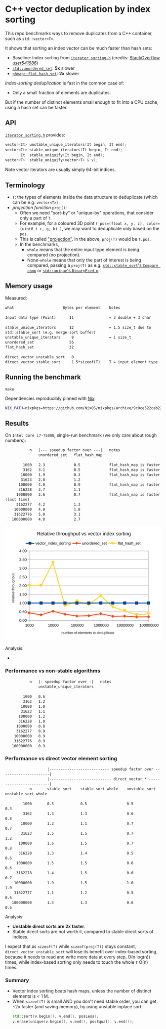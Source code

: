 # C++ vector deduplication by index sorting

This repo benchmarks ways to remove duplicates from a C++ container, such as `std::vector<T>`.

It shows that sorting an index vector can be much faster than hash sets:

* Baseline: Index sorting from [`iterator_sorting.h`](./iterator_sorting.h) (credits: [StackOverflow _user541686_](https://stackoverflow.com/questions/12200486/how-to-remove-duplicates-from-unsorted-stdvector-while-keeping-the-original-or/15761097#15761097))
* [`std::unordered_set`](https://en.cppreference.com/w/cpp/container/unordered_set): **5x** slower
* [`phmap::flat_hash_set`](https://github.com/greg7mdp/parallel-hashmap): **2x** slower

_Index-sorting deduplication_ is fast in the common case of:

* Only a small fraction of elements are duplicates.

But if the number of distinct elements small enough to fit into a CPU cache, using a hash set can be faster.


## API

[`iterator_sorting.h`](./iterator_sorting.h) provides:

```c++
vector<It> unstable_unique_iterators(It begin, It end);
vector<It> stable_unique_iterators(It begin, It end);
       It  stable_uniquify(It begin, It end);
vector<T>  stable_uniquify(vector<T> & v);
```

Note vector iterators are usually simply 64-bit indices.


## Terminology

* `T`: the types of elements inside the data structure to deduplicate (which can be e.g. `vector<T>`)
* _projection function_ `proj()`:
  * Often we need "sort-by" or "unique-by" operations, that consider only a part of `T`.
  * For example, for a coloured 3D point `( pos=(float x, y, z), color=(uint8_t r, g, b) )`, we may want to deduplicate only based on the `pos`.
  * This is called ["projection"](https://en.wikipedia.org/wiki/Projection_(mathematics)). In the above, `proj(T)` would be `T.pos`.
  * In the benchmarks,
    * `whole` means that the entire input type element is being compared (no projection).
    * None-`whole` means that only the part of interest is being compared, passing a `proj(T)` as e.g. [`std::stable_sort`'s `Compare comp`](https://en.cppreference.com/w/cpp/algorithm/stable_sort) or [`std::unique`'s `BinaryPred p`](https://en.cppreference.com/w/cpp/algorithm/unique).


## Memory usage

Measured:

```
what                      Bytes per element    Notes

Input data type (Point)      11                = 3 double + 3 char

stable_unique_iterators      12                = 1.5 size_t due to std::stable_sort (e.g. merge sort buffer)
unstable_unique_iterators     8                = 1 size_t
unordered_set                56
flat_hash_set                32

direct_vector_unstable_sort   0
direct_vector_stable_sort     1.5*sizeof(T)    T = input element type
```


## Running the benchmark

```
make
```

Dependencies reproducibly pinned with [Nix](https://nixos.org):

```sh
NIX_PATH=nixpkgs=https://github.com/NixOS/nixpkgs/archive/9c0ce522cab22ccaba5f89188d24ef5bb919d914.tar.gz nix-shell -p parallel-hashmap --pure --run make
```


## Results

On `Intel Core i7-7500U`, single-run benchmark (we only care about rough numbers):

```
           n   |--- speedup factor over ---|   notes
               unordered_set   flat_hash_map

        1000   2.3             0.5             flat_hash_map is faster
        3162   3.1             0.5             flat_hash_map is faster
       10000   1.9             0.3             flat_hash_map is faster
       31623   2.8             1.2
      100000   4.0             0.9             flat_hash_map is faster
      316228   3.7             1.1
     1000000   2.6             0.7             flat_hash_map is faster (last time)
     3162277   4.2             1.3
    10000000   4.0             1.8
    31622776   5.0             3.1
   100000000   4.8             2.7
```

![results graph](graph.svg)

Analysis:

*


### Performance vs non-stable algorithms

```
           n   |- speedup factor over -|   notes
               unstable_unique_iterators

        1000   0.6
        3162   1.2
       10000   1.0
       31623   1.1
      100000   1.2
      316228   1.0
     1000000   0.8
     3162277   0.9
    10000000   0.9
    31622776   0.9
   100000000   0.9
```


### Performance vs direct vector element sorting

```
                   |--------------------------- speedup factor over ----------------------|
                   |---------------------------- direct_vector_* -------------------------|
           n       stable_sort    stable_sort_whole    unstable_sort    unstable_sort_whole

        1000       0.5            0.5                  0.5              0.3
        3162       1.3            1.3                  0.6              0.8
       10000       1.2            1.1                  0.7              0.7
       31623       1.5            1.5                  0.7              1.2
      100000       1.6            1.5                  0.7              0.8
      316228       1.3            1.4                  0.5              0.6
     1000000       1.5            1.5                  0.6              0.6
     3162278       1.4            1.5                  0.6              0.7
    10000000       1.9            1.5                  1.0              1.0
    31622777       1.1            1.2                  0.5              0.6
   100000000       1.4            1.3                  0.6              0.6
```

Analysis:

* **Unstable direct sorts are 2x faster**.
* Stable direct sorts are not worth it, compared to stable direct sorts of indices.

I expect that as `sizeof(T)` while `sizeof(proj(T))` stays constant,  `direct_vector_unstable_sort` will lose its benefit over index-based sorting, because it needs to read and write more data at every step, O(n log(n)) times, while index-based sorting only needs to touch the whole `T` O(n) times.


### Summary

* Vector index sorting beats hash maps, unless the number of distinct elements is < 1 M.
* When `sizeof(T)` is small AND you don't need stable order, you can get ~2x faster (and saving memory), by using unstable inplace sort:
  ```c++
  std::sort(v.begin(), v.end(), posLess);
  v.erase(unique(v.begin(), v.end(), posEqual), v.end());
  ```
